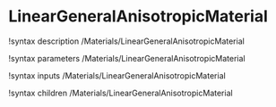 <!-- MOOSE Documentation Stub: Remove this when content is added. -->

# LinearGeneralAnisotropicMaterial

!syntax description /Materials/LinearGeneralAnisotropicMaterial

!syntax parameters /Materials/LinearGeneralAnisotropicMaterial

!syntax inputs /Materials/LinearGeneralAnisotropicMaterial

!syntax children /Materials/LinearGeneralAnisotropicMaterial
